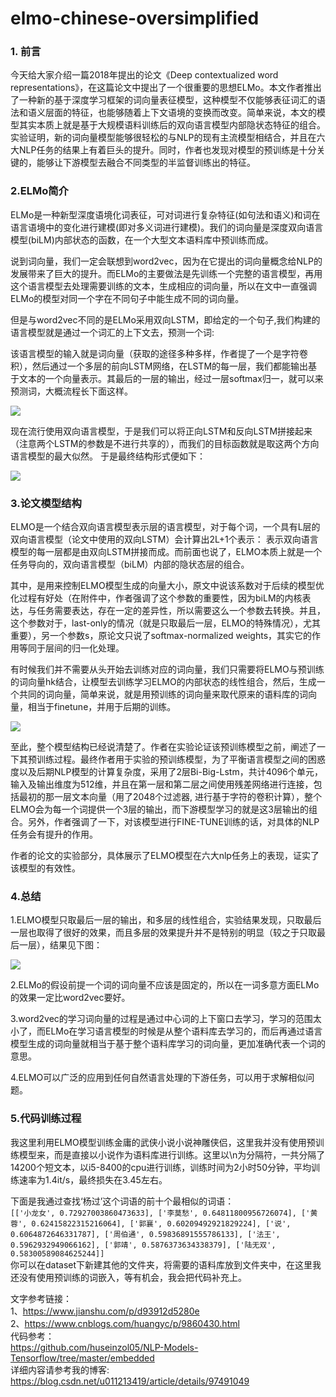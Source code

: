 # elmo-chinese-oversimplified

### 1. 前言
今天给大家介绍一篇2018年提出的论文《Deep contextualized word representations》，在这篇论文中提出了一个很重要的思想ELMo。本文作者推出了一种新的基于深度学习框架的词向量表征模型，这种模型不仅能够表征词汇的语法和语义层面的特征，也能够随着上下文语境的变换而改变。简单来说，本文的模型其实本质上就是基于大规模语料训练后的双向语言模型内部隐状态特征的组合。实验证明，新的词向量模型能够很轻松的与NLP的现有主流模型相结合，并且在六大NLP任务的结果上有着巨头的提升。同时，作者也发现对模型的预训练是十分关键的，能够让下游模型去融合不同类型的半监督训练出的特征。

### 2.ELMo简介
ELMo是一种新型深度语境化词表征，可对词进行复杂特征(如句法和语义)和词在语言语境中的变化进行建模(即对多义词进行建模)。我们的词向量是深度双向语言模型(biLM)内部状态的函数，在一个大型文本语料库中预训练而成。

说到词向量，我们一定会联想到word2vec，因为在它提出的词向量概念给NLP的发展带来了巨大的提升。而ELMo的主要做法是先训练一个完整的语言模型，再用这个语言模型去处理需要训练的文本，生成相应的词向量，所以在文中一直强调ELMo的模型对同一个字在不同句子中能生成不同的词向量。

但是与word2vec不同的是ELMo采用双向LSTM，即给定的一个句子,我们构建的语言模型就是通过一个词汇的上下文去，预测一个词:

该语言模型的输入就是词向量（获取的途径多种多样，作者提了一个是字符卷积），然后通过一个多层的前向LSTM网络，在LSTM的每一层，我们都能输出基于文本的一个向量表示。其最后的一层的输出，经过一层softmax归一，就可以来预测词，大概流程长下面这样。

![](https://github.com/RundongChou/elmo-chinese-oversimplified/blob/master/images/0001.webp)

现在流行使用双向语言模型，于是我们可以将正向LSTM和反向LSTM拼接起来（注意两个LSTM的参数是不进行共享的），而我们的目标函数就是取这两个方向语言模型的最大似然。
于是最终结构形式便如下：

![](https://github.com/RundongChou/elmo-chinese-oversimplified/blob/master/images/0002.webp)

### 3.论文模型结构
ELMO是一个结合双向语言模型表示层的语言模型，对于每个词，一个具有L层的双向语言模型（论文中使用的双向LSTM）会计算出2L+1个表示：
表示双向语言模型的每一层都是由双向LSTM拼接而成。而前面也说了，ELMO本质上就是一个任务导向的，双向语言模型（biLM）内部的隐状态层的组合。

其中，是用来控制ELMO模型生成的向量大小，原文中说该系数对于后续的模型优化过程有好处（在附件中，作者强调了这个参数的重要性，因为biLM的内核表达，与任务需要表达，存在一定的差异性，所以需要这么一个参数去转换。并且，这个参数对于，last-only的情况（就是只取最后一层，ELMO的特殊情况），尤其重要），另一个参数s，原论文只说了softmax-normalized weights，其实它的作用等同于层间的归一化处理。

有时候我们并不需要从头开始去训练对应的词向量，我们只需要将ELMO与预训练的词向量hk结合，让模型去训练学习ELMO的内部状态的线性组合，然后，生成一个共同的词向量，简单来说，就是用预训练的词向量来取代原来的语料库的词向量，相当于finetune，并用于后期的训练。

![](https://github.com/RundongChou/elmo-chinese-oversimplified/blob/master/images/0003.webp)

至此，整个模型结构已经说清楚了。作者在实验论证该预训练模型之前，阐述了一下其预训练过程。最终作者用于实验的预训练模型，为了平衡语言模型之间的困惑度以及后期NLP模型的计算复杂度，采用了2层Bi-Big-Lstm，共计4096个单元，输入及输出维度为512维，并且在第一层和第二层之间使用残差网络进行连接，包括最初的那一层文本向量（用了2048个过滤器, 进行基于字符的卷积计算），整个ELMO会为每一个词提供一个3层的输出，而下游模型学习的就是这3层输出的组合。另外，作者强调了一下，对该模型进行FINE-TUNE训练的话，对具体的NLP任务会有提升的作用。

作者的论文的实验部分，具体展示了ELMO模型在六大nlp任务上的表现，证实了该模型的有效性。

### 4.总结
1.ELMO模型只取最后一层的输出，和多层的线性组合，实验结果发现，只取最后一层也取得了很好的效果，而且多层的效果提升并不是特别的明显（较之于只取最后一层），结果见下图：

![](https://github.com/RundongChou/elmo-chinese-oversimplified/blob/master/images/0004.webp)

2.ELMo的假设前提一个词的词向量不应该是固定的，所以在一词多意方面ELMo的效果一定比word2vec要好。

3.word2vec的学习词向量的过程是通过中心词的上下窗口去学习，学习的范围太小了，而ELMo在学习语言模型的时候是从整个语料库去学习的，而后再通过语言模型生成的词向量就相当于基于整个语料库学习的词向量，更加准确代表一个词的意思。

4.ELMO可以广泛的应用到任何自然语言处理的下游任务，可以用于求解相似问题。

### 5.代码训练过程

我这里利用ELMO模型训练金庸的武侠小说小说神雕侠侣，这里我并没有使用预训练模型来，而是直接以小说作为语料库进行训练。这里以\n为分隔符，一共分隔了14200个短文本，以i5-8400的cpu进行训练，训练时间为2小时50分钟，平均训练速率为1.4it/s，最终损失在3.45左右。

下面是我通过查找‘杨过’这个词语的前十个最相似的词语：<br>
`
[['小龙女', 0.72927003860473633],
 ['李莫愁', 0.64811800956726074],
 ['黄蓉', 0.62415822315216064],
 ['郭襄', 0.60209492921829224],
 ['说', 0.6064872646331787],
 ['周伯通', 0.59836891555786133],
 ['法王', 0.5962932949066162],
 ['郭靖', 0.5876373634338379],
 ['陆无双', 0.58300589084625244]]
`<br>
你可以在dataset下新建其他的文件夹，将需要的语料库放到文件夹中，在这里我还没有使用预训练的词嵌入，等有机会，我会把代码补充上。

文字参考链接：<br>
1、https://www.jianshu.com/p/d93912d5280e<br>
2、https://www.cnblogs.com/huangyc/p/9860430.html<br>
代码参考：<br>
https://github.com/huseinzol05/NLP-Models-Tensorflow/tree/master/embedded<br>
详细内容请参考我的博客:<br>
https://blog.csdn.net/u011213419/article/details/97491049

